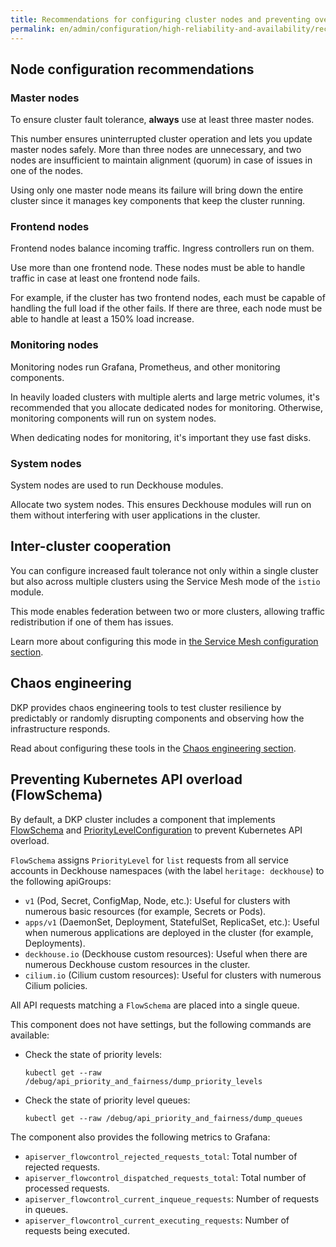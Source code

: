 ```yaml
---
title: Recommendations for configuring cluster nodes and preventing overload
permalink: en/admin/configuration/high-reliability-and-availability/recommendations.html
---
```


## Node configuration recommendations

### Master nodes

To ensure cluster fault tolerance, **always** use at least three master nodes.

This number ensures uninterrupted cluster operation and lets you update master nodes safely.
More than three nodes are unnecessary,
and two nodes are insufficient to maintain alignment (quorum) in case of issues in one of the nodes.

Using only one master node means its failure will bring down the entire cluster
since it manages key components that keep the cluster running.

### Frontend nodes

Frontend nodes balance incoming traffic.
Ingress controllers run on them.

Use more than one frontend node.
These nodes must be able to handle traffic in case at least one frontend node fails.

For example, if the cluster has two frontend nodes, each must be capable of handling the full load if the other fails.
If there are three, each node must be able to handle at least a 150% load increase.

### Monitoring nodes

Monitoring nodes run Grafana, Prometheus, and other monitoring components.

In heavily loaded clusters with multiple alerts and large metric volumes,
it's recommended that you allocate dedicated nodes for monitoring.
Otherwise, monitoring components will run on system nodes.

When dedicating nodes for monitoring, it's important they use fast disks.

### System nodes

System nodes are used to run Deckhouse modules.

Allocate two system nodes.
This ensures Deckhouse modules will run on them without interfering with user applications in the cluster.

## Inter-cluster cooperation

You can configure increased fault tolerance not only within a single cluster
but also across multiple clusters using the Service Mesh mode of the `istio` module.

This mode enables federation between two or more clusters,
allowing traffic redistribution if one of them has issues.

Learn more about configuring this mode in [the Service Mesh configuration section](../network/cluster-federation.html).

## Chaos engineering

DKP provides chaos engineering tools to test cluster resilience
by predictably or randomly disrupting components and observing how the infrastructure responds.

Read about configuring these tools in the [Chaos engineering section](./chaos-engineering.html).

## Preventing Kubernetes API overload (FlowSchema)

By default, a DKP cluster includes a component that implements [FlowSchema](https://kubernetes.io/docs/concepts/cluster-administration/flow-control/#flowschema) and [PriorityLevelConfiguration](https://kubernetes.io/docs/concepts/cluster-administration/flow-control/#prioritylevelconfiguration) to prevent Kubernetes API overload.

`FlowSchema` assigns `PriorityLevel` for `list` requests from all service accounts in Deckhouse namespaces
(with the label `heritage: deckhouse`) to the following apiGroups:

- `v1` (Pod, Secret, ConfigMap, Node, etc.):
  Useful for clusters with numerous basic resources (for example, Secrets or Pods).
- `apps/v1` (DaemonSet, Deployment, StatefulSet, ReplicaSet, etc.):
  Useful when numerous applications are deployed in the cluster (for example, Deployments).
- `deckhouse.io` (Deckhouse custom resources): Useful when there are numerous Deckhouse custom resources in the cluster.
- `cilium.io` (Cilium custom resources): Useful for clusters with numerous Cilium policies.

All API requests matching a `FlowSchema` are placed into a single queue.

This component does not have settings, but the following commands are available:

- Check the state of priority levels:

  ```shell
  kubectl get --raw /debug/api_priority_and_fairness/dump_priority_levels
  ```

- Check the state of priority level queues:

  ```shell
  kubectl get --raw /debug/api_priority_and_fairness/dump_queues
  ```

The component also provides the following metrics to Grafana:

- `apiserver_flowcontrol_rejected_requests_total`: Total number of rejected requests.
- `apiserver_flowcontrol_dispatched_requests_total`: Total number of processed requests.
- `apiserver_flowcontrol_current_inqueue_requests`: Number of requests in queues.
- `apiserver_flowcontrol_current_executing_requests`: Number of requests being executed.
